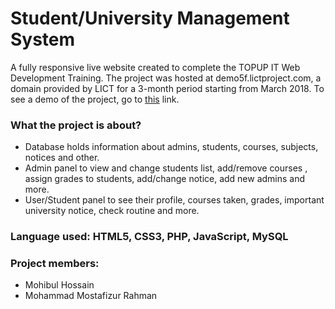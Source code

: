 # Student/University Management System
A fully responsive live website created to complete the TOPUP IT Web Development Training. The project was hosted at demo5f.lictproject.com, a domain provided by  LICT for a 3-month period starting from March 2018. To see a demo of the project, go to [this](https://www.youtube.com) link.

### What the project is about?
- Database holds information about admins, students, courses, subjects, notices and other.
- Admin panel to view and change students list, add/remove courses , assign grades to students, add/change notice, add new admins and more.
- User/Student panel to see their profile, courses taken, grades, important university notice, check routine and more.

### Language used: HTML5, CSS3, PHP, JavaScript, MySQL

### Project members:
- Mohibul Hossain
- Mohammad Mostafizur Rahman



